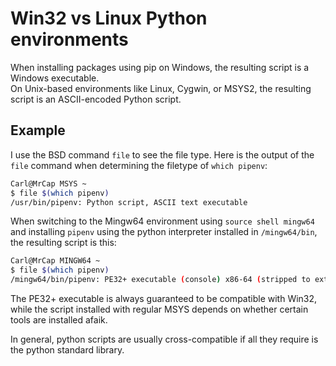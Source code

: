 # Win32 vs Linux Python environments

When installing packages using pip on Windows, the resulting script is a Windows executable.\
On Unix-based environments like Linux, Cygwin, or MSYS2, the resulting script is an ASCII-encoded Python script.

## Example

I use the BSD command `file` to see the file type.
Here is the output of the `file` command when determining the filetype of `which pipenv`:

```bash
Carl@MrCap MSYS ~
$ file $(which pipenv)
/usr/bin/pipenv: Python script, ASCII text executable
```

When switching to the Mingw64 environment using `source shell mingw64` and installing `pipenv` using the python interpreter 
installed in `/mingw64/bin`, the resulting script is this:

```bash
Carl@MrCap MINGW64 ~
$ file $(which pipenv)
/mingw64/bin/pipenv: PE32+ executable (console) x86-64 (stripped to external PDB), for MS Windows
```

The PE32+ executable is always guaranteed to be compatible with Win32, while the script installed with regular MSYS
depends on whether certain tools are installed afaik.

In general, python scripts are usually cross-compatible if all they require is the python standard library.
